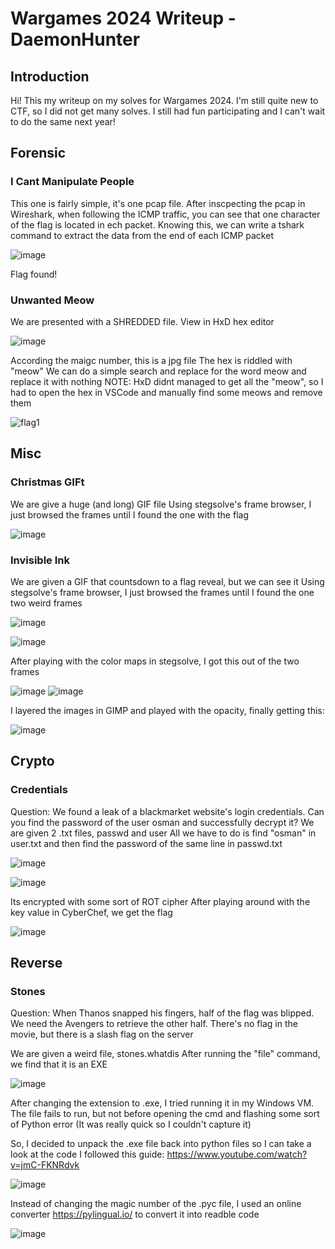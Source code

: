 # Wargames 2024 Writeup - DaemonHunter

## Introduction
Hi! This my writeup on my solves for Wargames 2024. I'm still quite new to CTF, so I did not get many solves. I still had fun participating and I can't wait to do the same next year!



## Forensic

### I Cant Manipulate People
This one is fairly simple, it's one pcap file. 
After inscpecting the pcap in Wireshark, when following the ICMP traffic, you can see that one character of the flag is located in ech packet.
Knowing this, we can write a tshark command to extract the data from the end of each ICMP packet

![image](https://github.com/user-attachments/assets/ae7c9faf-fab2-4be6-b3ad-da13631e5137)

Flag found!


### Unwanted Meow
We are presented with a SHREDDED file. 
View in HxD hex editor

![image](https://github.com/user-attachments/assets/d5888bfc-62c1-4695-a267-0050b42eb0bf)

According the maigc number, this is a jpg file
The hex is riddled with "meow"
We can do a simple search and replace for the word meow and replace it with nothing
NOTE: HxD didnt managed to get all the "meow", so I had to open the hex in VSCode and manually find some meows and remove them

![flag1](https://github.com/user-attachments/assets/6f21b78e-00f9-4442-867b-3fc16fbc1439)



## Misc

### Christmas GIFt
We are give a huge (and long) GIF file
Using stegsolve's frame browser, I just browsed the frames until I found the one with the flag

![image](https://github.com/user-attachments/assets/a3bad3a0-eea8-4dc6-9e7f-53f50b39aadc)


### Invisible Ink
We are given a GIF that countsdown to a flag reveal, but we can see it
Using stegsolve's frame browser, I just browsed the frames until I found the one two weird frames

![image](https://github.com/user-attachments/assets/45690809-475e-43b0-a314-5c7cc66aad3c)

![image](https://github.com/user-attachments/assets/17aea0d4-b5a5-4cd0-b4da-45221268bdea)

After playing with the color maps in stegsolve, I got this out of the two frames

![image](https://github.com/user-attachments/assets/55243fbc-a970-4094-b73b-6bb28cb73da6)
![image](https://github.com/user-attachments/assets/c991c55d-f412-4cb6-9c69-1680630cc66f)

I layered the images in GIMP and played with the opacity, finally getting this:

![image](https://github.com/user-attachments/assets/d1b9da11-b207-4916-8805-aa76c743ab0d)



## Crypto

### Credentials
Question: We found a leak of a blackmarket website's login credentials. Can you find the password of the user osman and successfully decrypt it?
We are given 2 .txt files, passwd and user
All we have to do is find "osman" in user.txt and then find the password of the same line in passwd.txt

![image](https://github.com/user-attachments/assets/62a0cda8-84b3-4bfc-8b9d-4282ae605b11)

![image](https://github.com/user-attachments/assets/8e5f5a5e-e30e-492f-8f50-95b6516dc937)

Its encrypted with some sort of ROT cipher
After playing around with the key value in CyberChef, we get the flag

![image](https://github.com/user-attachments/assets/81ce5fce-c084-4358-9851-aaafe5536cf7)



## Reverse

### Stones
Question: When Thanos snapped his fingers, half of the flag was blipped. We need the Avengers to retrieve the other half. There's no flag in the movie, but there is a slash flag on the server

We are given a weird file, stones.whatdis
After running the "file" command, we find that it is an EXE

![image](https://github.com/user-attachments/assets/7f5c134b-a3b0-4ebd-adbd-e38b706f09e6)

After changing the extension to .exe, I tried running it in my Windows VM.
The file fails to run, but not before opening the cmd and flashing some sort of Python error (It was really quick so I couldn't capture it)

So, I decided to unpack the .exe file back into python files so I can take a look at the code
I followed this guide: https://www.youtube.com/watch?v=jmC-FKNRdvk

![image](https://github.com/user-attachments/assets/ac9dd31e-5058-4b20-b708-189320399ecc)

Instead of changing the magic number of the .pyc file, I used an online converter https://pylingual.io/ to convert it into readble code

![image](https://github.com/user-attachments/assets/d8881c79-b72f-411a-a9ec-a5fa5fe29b55)








